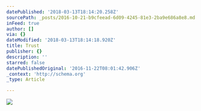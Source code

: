 ```yaml
---
datePublished: '2018-03-13T18:14:20.258Z'
sourcePath: _posts/2016-10-21-b9cfeead-6d09-4245-81e3-2ba9e686a8e8.md
inFeed: true
author: []
via: {}
dateModified: '2018-03-13T18:14:18.920Z'
title: Trust
publisher: {}
description: ''
starred: false
datePublishedOriginal: '2016-11-22T08:01:42.906Z'
_context: 'http://schema.org'
_type: Article

---
```

![](https://imgflo.herokuapp.com/graph/2b2431f8e7ba7b0/3a7ba5e233e6cff6b36b43df36344a5b/croprotate.jpg?cropheight=4912&cropwidth=3262&degrees=0&input=https%3A%2F%2Fthe-grid-user-content.s3-us-west-2.amazonaws.com%2F60d84e57-d170-4b32-87f0-de7bbd31dba9.jpg&x=0&y=0)
